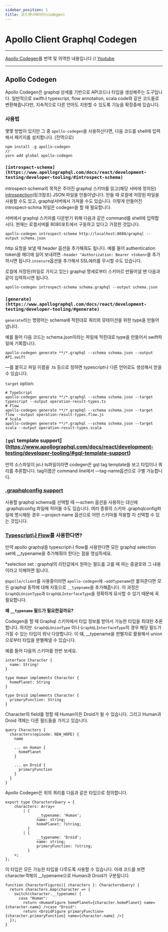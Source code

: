 ```yaml
---
sidebar_position: 1
title: 코드제너레이터(codegen)
---
```


# Apollo Client Graphql Codegen

---

[Apollo Codegen](https://www.apollographql.com/docs/react/development-testing/developer-tooling/#apollo-codegen)를 번역 및 의역한 내용입니다 // [Youtube](https://www.youtube.com/watch?v=ZZrr82beJQk)

---

## Apollo Codegen

Apollo Codegen은 graphql 상세를 기반으로 API코드나 타입을 생성해주는 도구입니다. 일반적으로 swift나 typescript, flow annotation, scala code와 같은 코드들로 변환해줍니다만, 지속적으로 다른 언어도 지원할 수 있도록 기능을 확장중에 있습니다.

### 사용법

몇몇 방법이 있지만 그 중 `apollo-codegen`을 사용하신다면, 다음 코드를 shell에 입력해서 패키지를 설치합니다. (전역으로)

```tsx
npm install -g apollo-codegen
//
yarn add global apollo-codegen
```

### `[introspect-schema](https://www.apollographql.com/docs/react/development-testing/developer-tooling/#introspect-schema)`

introspect-schema의 목적은 주어진 graphql 스키마를 읽고(해당 서버에 정의된) [introspection](https://graphql-kr.github.io/learn/introspection/)(링크참조) JSON 파일을 만들어냅니다. 만들 때 로컬에 저장된 파일을 사용할 수도 있고, graphql서버에서 가져올 수도 있습니다. 이렇게 만들어진 introspect-schma 파일은 codegen을 할 때 필요합니다.

서버에서 graphql 스키마를 다운받기 위해 다음과 같은 command를 shell에 입력합시다. 현재는 로컬서버를 8080포트에서 구동하고 있다고 가정한 것입니다.

```tsx
apollo-codegen introspect-schema http://localhost:8080/graphql --output schema.json
```

http 요청을 보낼 때 header 옵션을 추가해줘도 됩니다. 예를 들어 authentication token을 헤더에 실어 보내려면 `—header "Authorization: Bearer <token>`을 추가하시면 됩니다.`insecure`옵션을 추가해서 SSL에러를 무시할 수도 있습니다.

로컬에 저장된(파일로 가지고 있는) graphql 명세로부터 스키마르 만들어낼 땐 다음과 같이 입력하시면 됩니다.

```tsx
apollo-codegen introspect-schema schema.graphql --output schema.json
```

### `[generate](https://www.apollographql.com/docs/react/development-testing/developer-tooling/#generate)`

`generate`라는 명령어는 schema에 적힌대로 쿼리와 뮤테이션을 위한 type을 만들어냅니다.

예를 들어 다음 코드는 schema.json이라는 파일에 적힌대로 type을 만들어서 swift파일에 기록합니다.

```tsx
apollo-codegen generate **/*.graphql --schema schema.json --output API.swift
```

—를 붙히고 파일 이름을 .ts 등으로 정하면 typescript나 다른 언어로도 생성해서 받을 수 있습니다.

`target` option:

```tsx
# TypeScript
apollo-codegen generate **/*.graphql --schema schema.json --target typescript --output operation-result-types.ts
# Flow
apollo-codegen generate **/*.graphql --schema schema.json --target flow --output operation-result-types.flow.js
# Scala
apollo-codegen generate **/*.graphql --schema schema.json --target scala --output operation-result-types.scala
```

### `[gql` template support](https://www.apollographql.com/docs/react/development-testing/developer-tooling/#gql-template-support)

만약 소스파일이 js나 ts파일이라면 codegen은 gql tag template을 보고 타입이나 쿼리를 추론합니다. tag이름은 command line에서 —tag-name옵션으로 구별 가능합니다.

### [.graphqlconfig support](https://www.apollographql.com/docs/react/development-testing/developer-tooling/#graphqlconfig-support)

사용할 graphql schema를 선택할 때 —schem 옵션을 사용하는 대신에 .graphqlconfig 파일에 적어둘 수도 있습니다. 여러 종류의 스키마 .graphqlconfig파일에 명시해둔 경우 —project-name 옵션으로 어떤 스키마를 적용할 지 선택할 수 있는 것입니다.

### [Typescript나 Flow](https://www.apollographql.com/docs/react/development-testing/developer-tooling/#typescript-and-flow)를 사용한다면?

만약 apollo graphql을 typescript나 flow를 사용한다면 모든 graphql selection set에 \_\_typename을 추가해줘야 한다는 점을 명심하세요.

\*selection set : graphql의 리턴값에서 원하는 필드를 고를 때 여는 중괄호와 그 내용이라고 이해하면 됩니다.

`@apollo/client`를 사용중이라면 `apollo-codegen`에 `—addTypename`만 붙혀준다면 모든 graphql 동작에 대해 자동으로 `__tyepname`을 추가해줍니다. 이 과정은 `GraphQLUnionType`과 `GraphQLInterfaceType`을 정확하게 묘사할 수 있기 때문에 꼭 필요합니다.

**왜 `__typename` 필드가 필요한걸까요?**

Codegen을 할 때 Graphql 스키마에서 타입 정보를 받아서 가능한 타입을 최대한 추론합니다. 하지만  `GraphQLUnionType` 이나 `GraphQLInterfaceType`의 경우 해당 필드가 가질 수 있는 타입이 워낙 다양합니다. 이 떄, \_\_typename을 판별자로 활용해서 union으로부터 타입을 분별해낼 수 있습니다.

예를 들어 다음의 스키마를 한번 보세요.

```tsx
interface Character {
  name: String!
}

type Human implements Character {
  homePlanet: String
}

type Droid implements Character {
  primaryFunction: String
}
```

Character의 field를 정할 때 Human이든 Droid가 될 수 있습니다. 그리고 Human과 Droid 객체는 다른 필드들을 가지고 있습니다.

```tsx
query Characters {
  characters(episode: NEW_HOPE) {
    name

    ... on Human {
      homePlanet
    }

    ... on Droid {
      primaryFunction
    }
  }
}
```

Apollo Codegen은 위의 쿼리를 다음과 같은 타입으로 정의합니다.

```tsx
export type CharactersQuery = {
    characters: Array<
        | {
              __typename: 'Human';
              name: string;
              homePlanet: ?string;
          }
        | {
              __typename: 'Droid';
              name: string;
              primaryFunction: ?string;
          }
    >;
};
```

이 타입은 모든 가능한 타입을 다루도록 사용할 수 있습니다. 아래 코드를 보면 character객체의 \_\_typename으로 Human과 Droid가 구분됩니다.

```tsx
function CharacterFigures({ characters }: CharactersQuery) {
  return characters.map(character => {
    switch(character.__typename) {
      case "Human":
        return <HumanFigure homePlanet={character.homePlanet} name={character.name} />case "Droid":
        return <DroidFigure primaryFunction={character.primaryFunction} name={character.name} />}
  });
}
```
